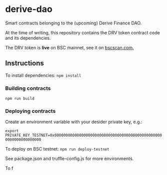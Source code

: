 # derive-dao
Smart contracts belonging to the (upcoming) Derive Finance DAO.

At the time of writing, this repository contains the DRV token contract code and its dependencies.

The DRV token is **live** on BSC mainnet, see it on [bscscan.com.](https://bscscan.com/token/0x4aC8B09860519d5A17B6ad8c86603aa2f07860d6)  

## Instructions
To install dependencies: ```npm install```

### Building contracts
```npm run build```

### Deploying contracts

Create an environment variable with your desider private key, e.g.:

```export PRIVATE_KEY_TESTNET=0x0000000000000000000000000000000000000000000000000000000000000000``` 

To deploy on BSC testnet: ```npm run deploy-testnet```

See package.json and truffle-config.js for more environments.

To f